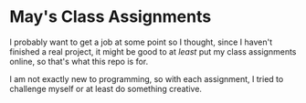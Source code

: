 # May's Class Assignments

I probably want to get a job at some point so I thought, since I haven't
finished a real project, it might be good to at *least* put my class assignments
online, so that's what this repo is for.

I am not exactly new to programming, so with each assignment, I tried to
challenge myself or at least do something creative.

